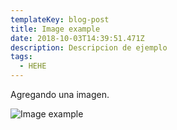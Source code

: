 ```yaml
---
templateKey: blog-post
title: Image example
date: 2018-10-03T14:39:51.471Z
description: Descripcion de ejemplo
tags:
  - HEHE
---
```

Agregando una imagen.

![Image example](/img/white-bg-logo-1200.png)
